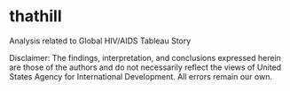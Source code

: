 # thathill
Analysis related to Global HIV/AIDS Tableau Story

Disclaimer: The findings, interpretation, and conclusions expressed herein are those of the authors and do not necessarily reflect the views of United States Agency for International Development. All errors remain our own.

